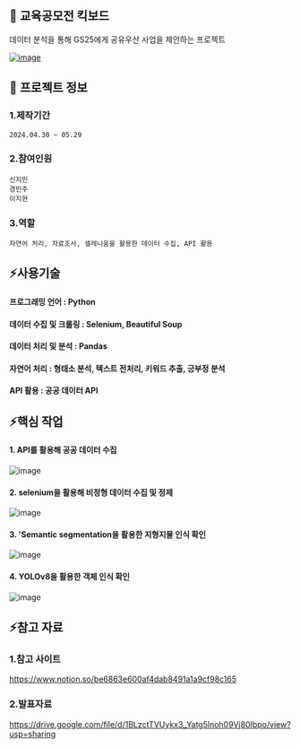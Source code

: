 

<!--## Hi there 👋
**jiminnnnnn/jiminnnnnn** is a ✨ _special_ ✨ repository because its `README.md` (this file) appears on your GitHub profile.

Here are some ideas to get you started:

- 🔭 I’m currently working on ...
- 🌱 I’m currently learning ...
- 👯 I’m looking to collaborate on ...
- 🤔 I’m looking for help with ...
- 💬 Ask me about ...
- 📫 How to reach me: ...
- 😄 Pronouns: ...
- ⚡ Fun fact: ...
-->


## 👋 교육공모전 킥보드
데이터 분석을 통해 GS25에게 공유우산 사업을 제안하는 프로젝트

[![image](https://github.com/user-attachments/assets/ede06293-2f87-4e69-b7f2-c3ec8f6bd18d)](<https://drive.google.com/file/d/1BLzctTVUykx3_Yatg5lnoh09Vj80Ibpo/view?usp=sharing>)

## 🌱 프로젝트 정보
### 1.제작기간
	2024.04.30 ~ 05.29
### 2.참여인원
	신지민
 	경민주
  	이지현
### 3.역할
	자연어 처리, 자료조사, 셀레니움을 활용한 데이터 수집, API 활용

## ⚡사용기술
#### 프로그래밍 언어 : Python
#### 데이터 수집 및 크롤링 : Selenium, Beautiful Soup 
#### 데이터 처리 및 분석 : Pandas
#### 자연어 처리 : 형태소 분석, 텍스트 전처리, 키워드 추출, 긍부정 분석
#### API 활용 : 공공 데이터 API

## ⚡핵심 작업
#### 1. API를 활용해 공공 데이터 수집
![image](https://github.com/user-attachments/assets/48112c67-435a-4dd6-9b0c-9f6e5a0c9f53)
#### 2. selenium을 활용해 비정형 데이터 수집 및 정제
![image](https://github.com/user-attachments/assets/a85a4af6-7a04-4c9a-8a39-611f4c6a7721)
#### 3. 'Semantic segmentation을 활용한 지형지물 인식 확인
![image](https://github.com/user-attachments/assets/c87b378b-9bd0-4183-9e79-4c48c104bfe1)
#### 4. YOLOv8을 활용한 객체 인식 확인
![image](https://github.com/user-attachments/assets/eec1c91e-6638-4a7a-bffe-f7cd58297fa7)


## ⚡참고 자료
### 	1.참고 사이트
<https://www.notion.so/be6863e600af4dab8491a1a9cf98c165>
### 	2.발표자료
 <https://drive.google.com/file/d/1BLzctTVUykx3_Yatg5lnoh09Vj80Ibpo/view?usp=sharing>
